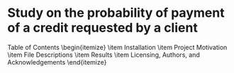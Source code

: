 # Study on the probability of payment of a credit requested by a client

Table of Contents
\begin{itemize}
   \item Installation
   \item Project Motivation
    \item File Descriptions
    \item Results
    \item Licensing, Authors, and Acknowledgements
\end{itemize}
